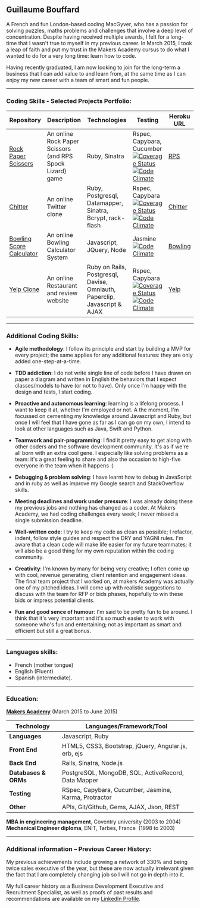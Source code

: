 ## Guillaume Bouffard

A French and fun London-based coding MacGyver, who has a passion for solving puzzles, maths problems and challenges that involve a deep level of concentration. Despite having received multiple awards, I felt for a long-time that I wasn't true to myself in my previous career. In March 2015, I took a leap of faith and put my trust in the Makers Academy cursus to do what I wanted to do for a very long time: learn how to code. 

Having recently graduated, I am now looking to join for the long-term a business that I can add value to and learn from, at the same time as I can enjoy my new career with a team of smart and fun people.

***

### Coding Skills - Selected Projects Portfolio:

| Repository | Description | Technologies | Testing | Heroku URL |
| ------------ | ----------- | ----------- | ----------- | ----------- |
| [Rock Paper Scissors](https://github.com/GBouffard/rps-challenge) | An online Rock Paper Scissors (and RPS Spock Lizard) game | Ruby, Sinatra | Rspec, Capybara, Cucumber  [![Coverage Status](https://coveralls.io/repos/GBouffard/rps-challenge/badge.svg?branch=master)](https://coveralls.io/r/GBouffard/rps-challenge?branch=master) [![Code Climate](https://codeclimate.com/repos/55a3d721e30ba02b0e000ad5/badges/f040d48b2c22183e6fae/gpa.svg)](https://codeclimate.com/repos/55a3d721e30ba02b0e000ad5/feed) | [RPS](http://guillaume-rps.herokuapp.com/) |
| [Chitter](https://github.com/GBouffard/chitter-challenge) | An online Twitter clone | Ruby, Postgresql, Datamapper, Sinatra, Bcrypt, rack-flash | Rspec, Capybara [![Coverage Status](https://coveralls.io/repos/GBouffard/chitter-challenge/badge.svg?branch=master&service=github)](https://coveralls.io/github/GBouffard/chitter-challenge?branch=master) [![Code Climate](https://codeclimate.com/repos/55a3d9896956805f780038e0/badges/fd8c18eb797cee16b741/gpa.svg)](https://codeclimate.com/repos/55a3d9896956805f780038e0/feed) | [Chitter](http://guillaume-chitter.herokuapp.com/) |
| [Bowling Score Calculator](https://github.com/GBouffard/Bowling-challenge) | An online Bowling Calculator System | Javascript, JQuery, Node | Jasmine [![Code Climate](https://codeclimate.com/github/GBouffard/Bowling-challenge/badges/gpa.svg)](https://codeclimate.com/github/GBouffard/Bowling-challenge) | [Bowling](http://guillaume-bowling.herokuapp.com) |
| [Yelp Clone](https://github.com/GBouffard/yelp_clone) | An online Restaurant and review website | Ruby on Rails, Postgresql, Devise, Omniauth, Paperclip, Javascript & AJAX | Rspec, Capybara [![Coverage Status](https://coveralls.io/repos/GBouffard/yelp_clone/badge.svg?branch=master&service=github)](https://coveralls.io/github/GBouffard/yelp_clone?branch=master) [![Code Climate](https://codeclimate.com/github/GBouffard/yelp_clone/badges/gpa.svg)](https://codeclimate.com/github/GBouffard/yelp_clone) | [Yelp](http://guillaume-yelp.herokuapp.com/) |

***

### Additional Coding Skills:

- **Agile methodology**: I follow its principle and start by building a MVP for every project; the same applies for any additional features: they are only added one-step-at-a-time.

- **TDD addiction**: I do not write single line of code before I have drawn on paper a diagram and written in English the behaviors that I expect classes/models to have (or not to have). Only once I'm happy with the design and tests, I start coding.

- **Proactive and autonomous learning**: learning is a lifelong process. I want to keep it at, whether I'm employed or not. A the moment, I'm focussed on cementing my knowledge around Javascript and Ruby, but once I will feel that I have gone as far as I can go on my own, I intend to look at other languages such as Java, Swift and Python.

- **Teamwork and pair-programming**: I find it pretty easy to get along with other coders and the software development community. It's as if we're all born with an extra cool gene. I especially like solving problems as a team: it's a great feeling to share and also the occasion to high-five everyone in the team when it happens :)

- **Debugging & problem solving**: I have learnt how to debug in JavaScript and in ruby as well as improve my Google search and StackOverflow skills.

- **Meeting deadlines and work under pressure**: I was already doing these my previous jobs and nothing has changed as a coder. At Makers Academy, we had coding challenges every week; I never missed a single submission deadline.

- **Well-written code**: I try to keep my code as clean as possible; I refactor, indent, follow style guides and respect the DRY and YAGNI rules. I'm aware that a clean code will make life easier for my future teammates; it will also be a good thing for my own reputation within the coding community.

- **Creativity**: I'm known by many for being very creative; I often come up with cool, revenue generating, client retention and engagement ideas. The final team project that I worked on, at makers Academy was actually one of my pitched ideas. I will come up with realistic suggestions to discuss with the team for RFP or bids phases, hopefully to win these bids or impress potential clients.

- **Fun and good sence of humour**: I'm said to be pretty fun to be around. I think that it's very important and it's so much easier to work with someone who's fun and entertaining; not as important as smart and efficient but still a great bonus.

***

### Languages skills:
- French (mother tongue)
- English (Fluent)
- Spanish (intermediate).

***

### Education:

**[Makers Academy](http://www.makersacademy.com/)** (March 2015 to June 2015)

Technology | Languages/Framework/Tool
-----------|------------------------
**Languages** | Javascript, Ruby
**Front End** | HTML5, CSS3, Bootstrap, jQuery, Angular.js, erb, ejs
**Back End** | Rails, Sinatra, Node.js
**Databases & ORMs** | PostgreSQL, MongoDB, SQL, ActiveRecord, Data Mapper
**Testing** | RSpec, Capybara, Cucumber, Jasmine, Karma, Protractor
**Other** | APIs, Git/Github, Gems, AJAX, Json, REST

**MBA in engineering management**, Coventry university (2003 to 2004)                      
**Mechanical Engineer diploma**, ENIT, Tarbes, France  (1998 to 2003)

***

### Additional information – Previous Career History:

My previous achievements include growing a network of 330% and being twice sales executive of the year, but these are now actually irrelevant given the fact that I am completely changing job so I will not go in depth into it.

My full career history as a Business Development Executive and Recruitment Specialist, as well as proofs of past results and recommendations are available on my [LinkedIn Profile](https://uk.linkedin.com/in/gbouffard).